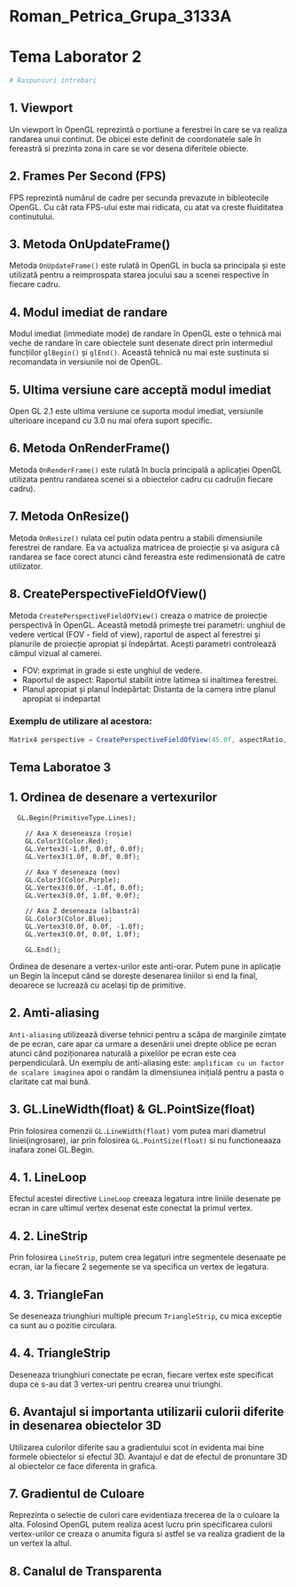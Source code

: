 # Roman_Petrica_Grupa_3133A
# Tema Laborator 2  
```bash
# Raspunsuri intrebari
```


## 1. Viewport
Un viewport în OpenGL reprezintă o portiune a ferestrei în care se va realiza randarea unui continut. De obicei este definit de coordonatele sale în fereastră si prezinta zona in care se vor desena diferitele obiecte.

## 2. Frames Per Second (FPS)
FPS reprezintă numărul de cadre per secunda prevazute in bibleotecile OpenGL. Cu cât rata FPS-ului este mai ridicata, cu atat va creste fluiditatea continutului.

## 3. Metoda OnUpdateFrame()
Metoda `OnUpdateFrame()` este rulată in OpenGL in bucla sa principala și este utilizată pentru a reimprospata starea jocului sau a scenei respective în fiecare cadru.

## 4. Modul imediat de randare
Modul imediat (immediate mode) de randare în OpenGL este o tehnică mai veche de randare în care obiectele sunt desenate direct prin intermediul funcțiilor `glBegin()` și `glEnd()`. Această tehnică nu mai este sustinuta si recomandata in versiunile noi de OpenGL.

## 5. Ultima versiune care acceptă modul imediat
Open GL 2.1 este ultima versiune ce suporta modul imediat, versiunile ulterioare incepand cu 3.0 nu mai ofera suport specific.

## 6. Metoda OnRenderFrame()
Metoda `OnRenderFrame()` este rulată în bucla principală a aplicației OpenGL utilizata pentru randarea scenei si a obiectelor cadru cu cadru(in fiecare cadru).

## 7. Metoda OnResize()
Metoda `OnResize()` rulata cel putin odata pentru a stabili dimensiunile ferestrei de randare. Ea va actualiza matricea de proiecție și va asigura că randarea se face corect atunci când fereastra este redimensionată de catre utilizator.

## 8. CreatePerspectiveFieldOfView()
Metoda `CreatePerspectiveFieldOfView()` creaza o matrice de proiecție perspectivă în OpenGL. Această metodă primește trei parametri: unghiul de vedere vertical (FOV - field of view), raportul de aspect al ferestrei și planurile de proiecție apropiat și îndepărtat. Acești parametri controlează câmpul vizual al camerei.

- FOV: exprimat in grade si este unghiul de vedere.
- Raportul de aspect: Raportul stabilit intre latimea si inaltimea ferestrei.
- Planul apropiat și planul îndepărtat: Distanta de la camera intre planul apropiat si indepartat

### Exemplu de utilizare al acestora:
```c#
Matrix4 perspective = CreatePerspectiveFieldOfView(45.0f, aspectRatio, 0.1f, 100.0f);
```

## Tema Laboratoe 3

## 1. Ordinea de desenare a vertexurilor
```
  GL.Begin(PrimitiveType.Lines);

    // Axa X deseneasza (roșie)
    GL.Color3(Color.Red);
    GL.Vertex3(-1.0f, 0.0f, 0.0f);
    GL.Vertex3(1.0f, 0.0f, 0.0f);

    // Axa Y deseneaza (mov)
    GL.Color3(Color.Purple);
    GL.Vertex3(0.0f, -1.0f, 0.0f);
    GL.Vertex3(0.0f, 1.0f, 0.0f);

    // Axa Z deseneaza (albastră)
    GL.Color3(Color.Blue);
    GL.Vertex3(0.0f, 0.0f, -1.0f);
    GL.Vertex3(0.0f, 0.0f, 1.0f);

    GL.End();
```
Ordinea de desenare a vertex-urilor este anti-orar. Putem pune in aplicație un Begin la început când se dorește desenarea liniilor si end la final, deoarece se lucrează cu același tip de primitive.

## 2. Amti-aliasing
`Anti-aliasing` utilizează diverse tehnici pentru a scăpa de marginile zimțate de pe ecran, care apar ca urmare a desenării unei drepte oblice pe ecran atunci când  poziționarea naturală a pixelilor pe ecran este cea  perpendiculară.
Un exemplu de anti-aliasing este: `amplificam cu un factor de scalare imaginea` apoi o randăm la dimensiunea inițială  pentru a pasta o claritate cat mai bună.

## 3. GL.LineWidth(float) & GL.PointSize(float)
Prin folosirea comenzii `GL.LineWidth(float)` vom putea mari diametrul liniei(ingrosare), iar prin folosirea `GL.PointSize(float)` si nu functioneaaza inafara zonei GL.Begin.

## 4. 1. LineLoop
Efectul  acestei directive `LineLoop` creeaza legatura intre liniile desenate pe ecran in care ultimul vertex desenat este conectat la primul vertex.

## 4. 2. LineStrip
Prin folosirea `LineStrip`, putem crea legaturi intre segmentele desenaate pe ecran, iar la fiecare 2 segemente se va specifica un vertex de legatura.

## 4. 3. TriangleFan
Se deseneaza triunghiuri multiple precum `TriangleStrip`, cu mica exceptie ca sunt au o pozitie circulara.

## 4. 4. TriangleStrip
Deseneaza triunghiuri conectate pe ecran, fiecare vertex este specificat dupa ce s-au dat 3 vertex-uri pentru crearea unui triunghi.

## 6. Avantajul si importanta utilizarii culorii diferite in desenarea obiectelor 3D
Utilizarea culorilor diferite sau a gradientului scot in evidenta mai bine formele obiectelor si efectul 3D. Avantajul e dat de efectul de pronuntare 3D al obiectelor ce face diferenta in grafica.

## 7. Gradientul de Culoare
Reprezinta o selectie de culori care evidentiaza trecerea de la o culoare la alta. Folosind OpenGL putem realiza acest lucru prin specificarea culorii vertex-urilor ce creaza o anumita figura si astfel se va realiza gradient de la un vertex la altul.

## 8. Canalul de Transparenta
